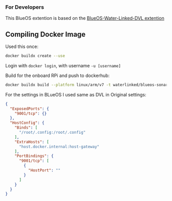 ### For Developers

This BlueOS extention is based on the 
[BlueOS-Water-Linked-DVL extention](https://github.com/bluerobotics/BlueOS-Water-Linked-DVL?tab=readme-ov-file)

## Compiling Docker Image

Used this once:
```bash
docker buildx create --use
```

Login with `docker login`, with username `-u [username]`

Build for the onboard RPi and push to dockerhub:
```bash
docker buildx build --platform linux/arm/v7 -t waterlinked/blueos-sonar-extension:latest --push .
```

For the settings in BLueOS I used same as DVL in Original settings:

```json
{
  "ExposedPorts": {
    "9001/tcp": {}
  },
  "HostConfig": {
    "Binds": [
      "/root/.config:/root/.config"
    ],
    "ExtraHosts": [
      "host.docker.internal:host-gateway"
    ],
    "PortBindings": {
      "9001/tcp": [
        {
          "HostPort": ""
        }
      ]
    }
  }
}
```